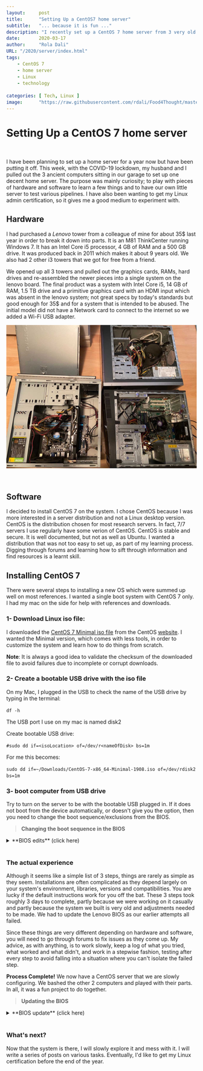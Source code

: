 ```yaml
---
layout:     post 
title:      "Setting Up a CentOS7 home server"
subtitle:   "... because it is fun ..."
description: "I recently set up a CentOS 7 home server from 3 very old computers. This post describes that process."
date:       2020-03-17
author:     "Rola Dali"
URL: "/2020/server/index.html"
tags:
    - CentOS 7
    - home server
    - Linux
    - technology
    
categories: [ Tech, Linux ]
image:      "https://raw.githubusercontent.com/rdali/Food4Thought/master/content/imgs/2020/motherboard.jpg"
---
```


# Setting Up a CentOS 7 home server
<br/>


I have been planning to set up a home server for a year now but have been putting it off. This week, with the COVID-19 lockdown, my husband and I pulled out the 3 ancient computers sitting in our garage to set up one decent home server. The purpose was mainly curiosity; to play with pieces of hardware and software to learn a few things and to have our own little server to test various pipelines. I have also been wanting to get my Linux admin certification, so it gives me a good medium to experiment with.

## Hardware

I had purchased a *Lenovo* tower from a colleague of mine for about 35$ last year in order to break it down into parts. It is an M81 ThinkCenter running Windows 7. It has an Intel Core i5 processor, 4 GB of RAM and a 500 GB drive. It was produced back in 2011 which makes it about 9 years old. We also had 2 other i3 towers that we got for free from a friend.

We opened up all 3 towers and pulled out the graphics cards, RAMs, hard drives and re-assembled the newer pieces into a single system on the lenovo board. The final product was a system with Intel Core i5, 14 GB of RAM, 1.5 TB drive and a primitive graphics card with an HDMI input which was absent in the lenovo system; not great specs by today's standards but good enough for 35$ and for a system that is intended to be abused. The initial model did not have a Network card to connect to the internet so we added a Wi-Fi USB adapter. 

 
![Putting Frankenstein together](https://raw.githubusercontent.com/rdali/Food4Thought/master/content/imgs/2020/computers_scavange.jpg)


<br/>

## Software

I decided to install CentOS 7 on the system. I chose CentOS because I was more interested in a server distribution and not a Linux desktop version. CentOS is the distribution chosen for most research servers. In fact, 7/7 servers I use regularly have some verion of CentOS. CentOS is stable and secure. It is well documented, but not as well as Ubuntu. I wanted a distribution that was not too easy to set up, as part of my learning process. Digging through forums and learning how to sift through information and find resources is a learnt skill.


## Installing CentOS 7

There were several steps to installing a new OS which were summed up well on most references. I wanted a single boot system with CentOS 7 only. I had my mac on the side for help with references and downloads.

### 1- Download Linux iso file:

I downloaded the [CentOS 7 Minimal iso file](http://centos.mirror.iweb.ca/7.7.1908/isos/x86_64/CentOS-7-x86_64-Minimal-1908.iso) from the CentOS [website](http://centos.mirror.iweb.ca/7.7.1908/isos/x86_64/). I wanted the Minimal version, which comes with less tools, in order to customize the system and learn how to do things from scratch.

**Note**: It is always a good idea to validate the checksum of the downloaded file to avoid failures due to incomplete or corrupt downloads.


### 2- Create a bootable USB drive with the iso file


On my Mac, I plugged in the USB to check the name of the USB drive by typing in the terminal:

`df -h`

The USB port I use on my mac is named disk2

Create bootable USB drive:

`#sudo dd if=<isoLocation> of=/dev/r<nameOfDisk> bs=1m`

For me this becomes:

`sudo dd if=~/Downloads/CentOS-7-x86_64-Minimal-1908.iso of=/dev/rdisk2 bs=1m`


### 3- boot computer from USB drive

Try to turn on the server to be with the bootable USB plugged in. If it does not boot from the device automatically, or doesn't give you the option, then you need to change the boot sequence/exclusions from the BIOS.

> **Changing the boot sequence in the BIOS**

<details>
  <summary>
**BIOS edits** (click here)
  </summary>

The BIOS (Basic Input Output Subsystem) is a chip on your system that links your computer hardware to the software installed. The BIOS controls a lot of core settings of your system.
When an OS is installed, it is usually on the hard disk. To boot from a USB, you need to access the system BIOS, by pressing F12 (can be F2, F8 or F10) when you turn on the computer and before the OS launches, if one is installed. From the "Startup" menu, you would need to examine the "Boot Sequence" and make sure the USB port you are using is not excluded in the boot order and you need to give it higher priority than the hard disk. Once you do, you can restart the system. It is supposed to boot from the USB and the CentOS installer will be launched. Follow instructions to complete the installation.

![BIOS chip](https://raw.githubusercontent.com/rdali/Food4Thought/master/content/imgs/2020/motherboard_labelled.jpg)

We found this [link](http://www.boot-disk.com/boot_priority.htm) to be useful.

We finally set up the internet connection and [configured ssh](https://phoenixnap.com/kb/how-to-enable-ssh-centos-7).
</details>

<br/>


### The actual experience

Although it seems like a simple list of 3 steps, things are rarely as simple as they seem. Installations are often complicated as they depend largely on your system's environment, libraries, versions and compatibilities. You are lucky if the default instructions work for you off the bat. These 3 steps took roughly 3 days to complete, partly because we were working on it casually and partly because the system we built is very old and adjustments needed to be made. We had to update the Lenovo BIOS as our earlier attempts all failed. 

Since these things are very different depending on hardware and software, you will need to go through forums to fix issues as they come up. My advice, as with anything, is to work slowly, keep a log of what you tried, what worked and what didn't, and work in a stepwise fashion, testing after every step to avoid falling into a situation where you can't isolate the failed step.

**Process Complete!** We now have a CentOS server that we are slowly configuring. We bashed the other 2 computers and played with their parts. In all, it was a fun project to do together.


> **Updating the BIOS**

<details>
  <summary>
**BIOS update** (click here)
  </summary>

Look for instructions on the website of the motherboard manufacturer before looking at other sites. We found useful [instructions](https://download.lenovo.com/ibmdl/pub/pc/pccbbs/thinkcentre_bios/9hj954usa.txt) on the Lenovo site.

</details>

<br/>




### What's next?


Now that the system is there, I will slowly explore it and mess with it. I will write a series of posts on various tasks. Eventually, I'd like to get my Linux certification before the end of the year.

<br/>
<br/>
